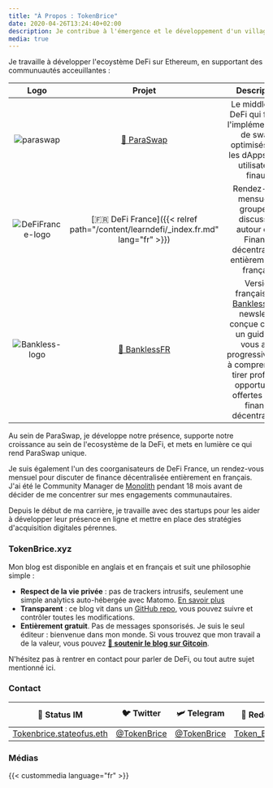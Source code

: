 ```yaml
---
title: "À Propos : TokenBrice"
date: 2020-04-26T13:24:40+02:00
description: Je contribue à l'émergence et le développement d'un village Gaulois financièrement souverain, résistant aux attaques de l'envahisseur banco-romain grâce à la finance décentralisée.
media: true
---
```


Je travaille à développer l'ecoystème DeFi sur Ethereum, en supportant des communuautés acceuillantes :

|  Logo | Projet | Description | Rôle |
| :---: | :---: | :---: | :---: |
|  ![paraswap](/img/others/paraswap.png) | [💱 ParaSwap](https://paraswap.io) | Le middleware DeFi qui facilite l'implémentation de swaps optimisés pour les dApps et les utilisateurs finaux. | Head of Propaganda |
|  ![DeFiFrance-logo](/img/others/defifrance.jpg) | [🇫🇷 DeFi France]({{< relref path="/content/learndefi/_index.fr.md" lang="fr" >}}) | Rendez-vous mensuel et groupe de discussion autour de la Finance décentralisée, entièrement en français. | Coorganisateur |
| ![Bankless-logo](/img/others/bankless.jpg) | [💸 BanklessFR](https://banklessfr.substack.com/) | Version française de [Bankless](https://twitter.com/BanklessHQ): une newsletter conçue comme un guide qui vous aide progressivement à comprendre et tirer profit des opportunités offertes par la finance décentralisée. | Coordinateur |


Au sein de ParaSwap, je développe notre présence, supporte notre croissance au sein de l'ecosystème de la DeFi, et mets en lumière ce qui rend ParaSwap unique.

Je suis également l'un des coorganisateurs de DeFi France, un rendez-vous mensuel pour discuter de finance décentralisée entièrement en français. J'ai été le Community Manager de [Monolith](https://monolith.xyz) pendant 18 mois avant de décider de me concentrer sur mes engagements communautaires.

Depuis le début de ma carrière, je travaille avec des startups pour les aider à développer leur présence en ligne et mettre en place des stratégies d'acquisition digitales pérennes.

### TokenBrice.xyz

Mon blog est disponible en anglais et en français et suit une philosophie simple :

- **Respect de la vie privée** : pas de trackers intrusifs, seulement une simple analytics auto-hébergée avec Matomo. [En savoir plus](https://tokenbrice.xyz/posts/2020/hello-world/)
- **Transparent** : ce blog vit dans un [GitHub repo](github.com/tokenbrice/blog/), vous pouvez suivre et contrôler toutes les modifications.
- **Entièrement gratuit**. Pas de messages sponsorisés. Je suis le seul éditeur : bienvenue dans mon monde. Si vous trouvez que mon travail a de la valeur, vous pouvez **[🤗 soutenir le blog sur Gitcoin](https://gitcoin.co/grants/811/tokenbrice-shining-light-on-ethereums-defi-en-fr)**.

N'hésitez pas à rentrer en contact pour parler de DeFi, ou tout autre sujet mentionné ici.

### Contact

|  🌟 Status IM | 🐦 Twitter | 🛩 Telegram | 👾 Reddit | 📧 Mail |
| :---: | :---: | :---: | :---: | :---: |
|  [Tokenbrice.stateofus.eth](https://join.status.im/user/tokenbrice.stateofus.eth) | [@TokenBrice](https://twitter.com/tokenbrice) | [@TokenBrice](https://t.me/tokenbrice) | [Token_Brice](https://www.reddit.com/user/Token_Brice) | [Ici](mailto:me@tokenbrice.com)

### Médias

{{< custommedia language="fr" >}}